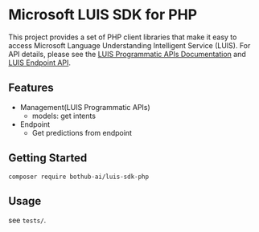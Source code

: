 # Microsoft LUIS SDK for PHP

This project provides a set of PHP client libraries that make it easy to access Microsoft Language Understanding Intelligent Service (LUIS). For API details, please see the [LUIS Programmatic APIs Documentation](https://westus.dev.cognitive.microsoft.com/docs/services/5890b47c39e2bb17b84a55ff/operations/5890b47c39e2bb052c5b9c2f) and [LUIS Endpoint API](https://westus.dev.cognitive.microsoft.com/docs/services/5819c76f40a6350ce09de1ac/operations/5819c77140a63516d81aee78).

## Features

- Management(LUIS Programmatic APIs)
  - models: get intents
- Endpoint
  - Get predictions from endpoint

## Getting Started

```
composer require bothub-ai/luis-sdk-php
```

## Usage

see `tests/`.

